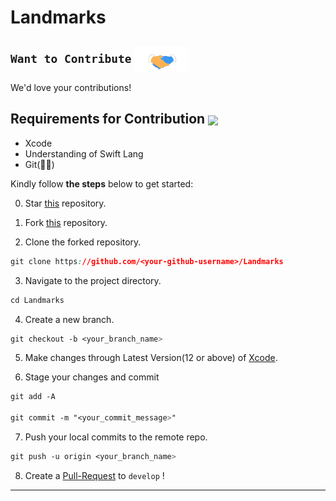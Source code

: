 #  Landmarks



## `Want to Contribute` <img align="center" src="https://github.com/AkashSingh3031/AkashSingh3031/blob/main/Handshake.gif" height="40px">
We'd love your contributions!


<h2> Requirements for Contribution <img align="center" src="https://s3.amazonaws.com//bluesky_portal_prod/uploads/redactor_images/1478541693.063433_check_it_off_your_list_MED.gif" height="50px"></h2>

* Xcode
* Understanding of Swift Lang
* Git(😶‍🌫️)


Kindly follow <b>the steps</b> below to get started:

0. Star <a href="https://github.com/adityagi02/Landmarks" title="this">this</a> repository.

1. Fork <a href="https://github.com/adityagi02/Landmarks" title="this">this</a> repository.

2. Clone the forked repository.
```css
git clone https://github.com/<your-github-username>/Landmarks
```
  
3. Navigate to the project directory.
```py
cd Landmarks
```

4. Create a new branch.
```css
git checkout -b <your_branch_name>
```

5. Make changes through Latest Version(12 or above) of <a href="https://developer.apple.com/xcode/" title="this">Xcode</a>.

6. Stage your changes and commit
```css
git add -A

git commit -m "<your_commit_message>"
```

7. Push your local commits to the remote repo.
```css
git push -u origin <your_branch_name>
```
8. Create a <a href="https://docs.github.com/en/github/collaborating-with-pull-requests/proposing-changes-to-your-work-with-pull-requests/creating-a-pull-request" 
  title="Pull Request">Pull-Request</a> to `develop` !
  
---

